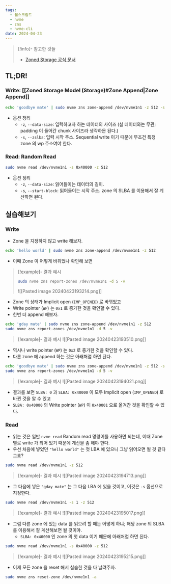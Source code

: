 ```yaml
---
tags:
  - 쉘스크립트
  - nvme
  - zns
  - nvme-cli
date: 2024-04-23
---
```

> [!info]- 참고한 것들
> - [Zoned Storage 공식 문서](https://zonedstorage.io/docs/tools/zns)

## TL;DR!

### Write: [[Zoned Storage Model (Storage)#Zone Append|Zone Append]]

```bash
echo 'goodbye mate' | sudo nvme zns zone-append /dev/nvme1n1 -z 512 -s 0x40000
```

- 옵션 정리
	- `-z`, `--data-size`: 입력하고자 하는 데이터의 사이즈 (실 데이터와는 무관; padding 이 들어간 chunk 사이즈라 생각하믄 된다.)
	- `-s`, `--zslba`: 입력 시작 주소. Sequential write 이기 때문에 무조건 특정 zone 의 wp 주소여야 한다.

### Read: Random Read

```bash
sudo nvme read /dev/nvme1n1 -s 0x40000 -z 512
```

- 옵션 정리
	- `-z`, `--data-size`: 읽어들이는 데이터의 길이.
	- `-s`, `--start-block`: 읽어들이는 시작 주소. zone 의 SLBA 를 이용해서 잘 계산하면 된다.

## 실습해보기

### Write

- Zone 을 지정하지 않고 write 해보자.

```bash
echo 'hello world' | sudo nvme zns zone-append /dev/nvme1n1 -z 512
```

- 이때 Zone 이 어떻게 바뀌었나 확인해 보면

> [!example]- 결과 예시
> ```bash
> sudo nvme zns report-zones /dev/nvme1n1 -d 5 -v
> ```
>
> ![[Pasted image 20240423193214.png]]

- Zone 의 상태가 Implicit open (`IMP_OPENED`) 로 바뀌었고
- Write pointer (`WP`) 는 `0x1` 로 증가한 것을 확인할 수 있다.
- 한번 더 append 해보자.

```bash
echo 'gday mate' | sudo nvme zns zone-append /dev/nvme1n1 -z 512
sudo nvme zns report-zones /dev/nvme1n1 -d 5 -v
```

> [!example]- 결과 예시
> ![[Pasted image 20240423193510.png]]

- 역시나 write pointer (`WP`) 는 `0x2` 로 증가한 것을 확인할 수 있다.
- 다른 zone 에 append 하는 것은 아래처럼 하면 된다.

```bash
echo 'goodbye mate' | sudo nvme zns zone-append /dev/nvme1n1 -z 512 -s 0x40000
sudo nvme zns report-zones /dev/nvme1n1 -d 5 -v
```

> [!example]- 결과 예시
> ![[Pasted image 20240423194021.png]]

- 결과를 보면 `SLBA: 0` 과 `SLBA: 0x40000` 이 모두 Implicit open (`IMP_OPENED`) 로 바뀐 것을 알 수 있고
- `SLBA: 0x40000` 의 Write pointer (`WP`) 이 `0x40001` 으로 옮겨간 것을 확인할 수 있다.

### Read

- 읽는 것은 일반 `nvme read` Random read 명령어를 사용하면 되는데, 이때 Zone 별로 write 가 되어 있기 때문에 계산을 좀 해야 한다.
- 우선 처음에 넣었던 `"hello world"` 는 첫 LBA 에 있으니 그냥 읽어오면 될 것 같다 그쵸?

```bash
sudo nvme read /dev/nvme1n1 -z 512
```

> [!example]- 결과 예시
> ![[Pasted image 20240423194713.png]]

- 그 다음에 넣은 `"gday mate"` 는 그 다음 LBA 에 있을 것이고, 이것은 `-s` 옵션으로 지정한다.

```bash
sudo nvme read /dev/nvme1n1 -s 1 -z 512
```

> [!example]- 결과 예시
> ![[Pasted image 20240423195017.png]]

- 그럼 다른 zone 에 있는 data 를 읽으려 할 때는 어떻게 하냐; 해당 zone 의 SLBA 를 이용해서 잘 계산해보면 될 것이야.
	- `SLBA: 0x40000` 인 zone 의 첫 data 이기 때문에 아래처럼 하면 된다.

```bash
sudo nvme read /dev/nvme1n1 -s 0x40000 -z 512
```

> [!example]- 결과 예시
> ![[Pasted image 20240423195215.png]]

- 이제 모든 zone 을 reset 해서 실습한 것을 다 날려주자.

```bash
sudo nvme zns reset-zone /dev/nvme1n1 -a
```